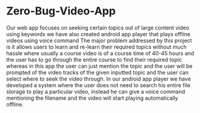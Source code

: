 # Zero-Bug-Video-App
Our web app focuses on seeking certain topics out of large content video using keywords we have also created android app player that plays offline videos using voice command
The major problem addressed by this project is it allows users to learn and re-learn their required topics without much hassle where usually a course video is of a course time of 40-45 hours and the user has to go through the entire course to find their required topic whereas in this app the user can just mention the topic and the user will be prompted of the video tracks of the given inputted topic and the user can select where to seek the video through. In our android app player we have developed a system where the user does not need to search his entire file storage to play a particular video, instead he can give a voice command mentioning the filename and the video will start playing automatically offline. 
